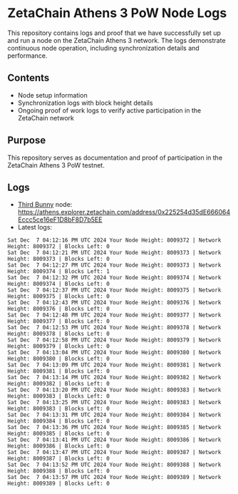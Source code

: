 # ZetaChain Athens 3 PoW Node Logs
This repository contains logs and proof that we have successfully set up and run a node on the ZetaChain Athens 3 network. The logs demonstrate continuous node operation, including synchronization details and performance.

## Contents
- Node setup information
- Synchronization logs with block height details
- Ongoing proof of work logs to verify active participation in the ZetaChain network

## Purpose
This repository serves as documentation and proof of participation in the ZetaChain Athens 3 PoW testnet.

## Logs

- [Third Bunny](https://thirdbunny.xyz/) node: https://athens.explorer.zetachain.com/address/0x225254d35dE666064Eccc5ce16eF1D8bF8D7b5EE
- Latest logs:
```
Sat Dec  7 04:12:16 PM UTC 2024 Your Node Height: 8009372 | Network Height: 8009372 | Blocks Left: 0
Sat Dec  7 04:12:21 PM UTC 2024 Your Node Height: 8009373 | Network Height: 8009373 | Blocks Left: 0
Sat Dec  7 04:12:27 PM UTC 2024 Your Node Height: 8009373 | Network Height: 8009374 | Blocks Left: 1
Sat Dec  7 04:12:32 PM UTC 2024 Your Node Height: 8009374 | Network Height: 8009374 | Blocks Left: 0
Sat Dec  7 04:12:37 PM UTC 2024 Your Node Height: 8009375 | Network Height: 8009375 | Blocks Left: 0
Sat Dec  7 04:12:43 PM UTC 2024 Your Node Height: 8009376 | Network Height: 8009376 | Blocks Left: 0
Sat Dec  7 04:12:48 PM UTC 2024 Your Node Height: 8009377 | Network Height: 8009377 | Blocks Left: 0
Sat Dec  7 04:12:53 PM UTC 2024 Your Node Height: 8009378 | Network Height: 8009378 | Blocks Left: 0
Sat Dec  7 04:12:58 PM UTC 2024 Your Node Height: 8009379 | Network Height: 8009379 | Blocks Left: 0
Sat Dec  7 04:13:04 PM UTC 2024 Your Node Height: 8009380 | Network Height: 8009380 | Blocks Left: 0
Sat Dec  7 04:13:09 PM UTC 2024 Your Node Height: 8009381 | Network Height: 8009381 | Blocks Left: 0
Sat Dec  7 04:13:14 PM UTC 2024 Your Node Height: 8009382 | Network Height: 8009382 | Blocks Left: 0
Sat Dec  7 04:13:20 PM UTC 2024 Your Node Height: 8009383 | Network Height: 8009383 | Blocks Left: 0
Sat Dec  7 04:13:25 PM UTC 2024 Your Node Height: 8009383 | Network Height: 8009383 | Blocks Left: 0
Sat Dec  7 04:13:31 PM UTC 2024 Your Node Height: 8009384 | Network Height: 8009384 | Blocks Left: 0
Sat Dec  7 04:13:36 PM UTC 2024 Your Node Height: 8009385 | Network Height: 8009385 | Blocks Left: 0
Sat Dec  7 04:13:41 PM UTC 2024 Your Node Height: 8009386 | Network Height: 8009386 | Blocks Left: 0
Sat Dec  7 04:13:47 PM UTC 2024 Your Node Height: 8009387 | Network Height: 8009387 | Blocks Left: 0
Sat Dec  7 04:13:52 PM UTC 2024 Your Node Height: 8009388 | Network Height: 8009388 | Blocks Left: 0
Sat Dec  7 04:13:57 PM UTC 2024 Your Node Height: 8009389 | Network Height: 8009389 | Blocks Left: 0
```
